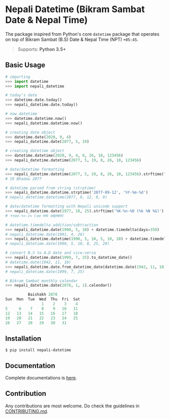 # Nepali Datetime (Bikram Sambat Date & Nepal Time)

The package inspired from Python's core `datetime` package that
operates on top of Bikram Sambat (B.S) Date & Nepal Time (NPT) `+05:45`.

> Supports: **Python 3.5+**


## Basic Usage

```python
# importing
>>> import datetime
>>> import nepali_datetime

# today's date
>>> datetime.date.today()
>>> nepali_datetime.date.today()

# now datetime
>>> datetime.datetime.now()
>>> nepali_datetime.datetime.now()

# creating date object
>>> datetime.date(2020, 9, 4)
>>> nepali_datetime.date(2077, 5, 19)

# creating datetime object
>>> datetime.datetime(2020, 9, 4, 8, 26, 10, 123456)
>>> nepali_datetime.datetime(2077, 5, 19, 8, 26, 10, 123456)

# date/datetime formatting
>>> nepali_datetime.datetime(2077, 5, 19, 8, 26, 10, 123456).strftime("%d %B %Y")
# 19 Bhadau 2077

# datetime parsed from string (strptime)
>>> nepali_datetime.datetime.strptime('2077-09-12', '%Y-%m-%d')
# nepali_datetime.datetime(2077, 9, 12, 0, 0)

# date/datetime formatting with Nepali unicode support
>>> nepali_datetime.date(1977, 10, 25).strftime('%K-%n-%D (%k %N %G)')
# १९७७-१०-२५ (७७ माघ आइतबार)

# datetime.timedelta addition/subtraction
>>> nepali_datetime.date(1990, 5, 10) + datetime.timedelta(days=350)
# nepali_datetime.date(1991, 4, 26)
>>> nepali_datetime.datetime(1990, 5, 10, 5, 10, 20) + datetime.timedelta(hours=3, minutes=15)
# nepali_datetime.date(1990, 5, 10, 8, 25, 20)

# convert B.S to A.D date and vice-versa
>>> nepali_datetime.date(1999, 7, 25).to_datetime_date()
# datetime.date(1942, 11, 10)
>>> nepali_datetime.date.from_datetime_date(datetime.date(1942, 11, 10))
# nepali_datetime.date(1999, 7, 25)

# Bikram Sambat monthly calendar
>>> nepali_datetime.date(2078, 1, 1).calendar()

          Baishakh 2078
Sun  Mon  Tue  Wed  Thu  Fri  Sat
                1    2    3    4
5     6    7    8    9   10   11
12   13   14   15   16   17   18
19   20   21   22   23   24   25
26   27   28   29   30   31
```

## Installation

```shell
$ pip install nepali-datetime
```

## Documentation

Complete documentations is [here](https://amitgaru2.github.io/nepali-datetime/).

## Contribution

Any contributions are most welcome. Do check the guidelines in [CONTRIBUTING.md](https://github.com/amitgaru2/nepali-datetime/blob/master/CONTRIBUTING.md).

